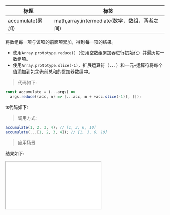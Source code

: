 | 标题             | 标签                                          |
| ---------------- | --------------------------------------------- |
| accumulate(累加) | math,array,intermediate(数学，数组，两者之间) |

将数组每一项与该项的前面项累加，得到每一项的结果。

- 使用`Array.prototype.reduce()`（使用空数组累加器进行初始化）并遍历每一数组项。
- 使用`Array.prototype.slice(-1)`，扩展运算符（`...`）和一元`+`运算符将每个值添加到包含先前总和的累加器数组中。

> 代码如下:

```js
const accumulate = (...args) =>
  args.reduce((acc, n) => [...acc, n + +acc.slice(-1)], []);
```

ts代码如下:

<div class="code-editor" data-url="codes/javascript/ts/accumulate.ts" data-language="typescript"></div>

> 调用方式:

```js
accumulate(1, 2, 3, 4); // [1, 3, 6, 10]
accumulate(...[1, 2, 3, 4]); // [1, 3, 6, 10]
```

> 应用场景

<div class="code-editor" data-url="codes/javascript/html/accumulate.html" data-language="html"></div>

结果如下:

<iframe src="codes/javascript/html/accumulate.html"></iframe>
